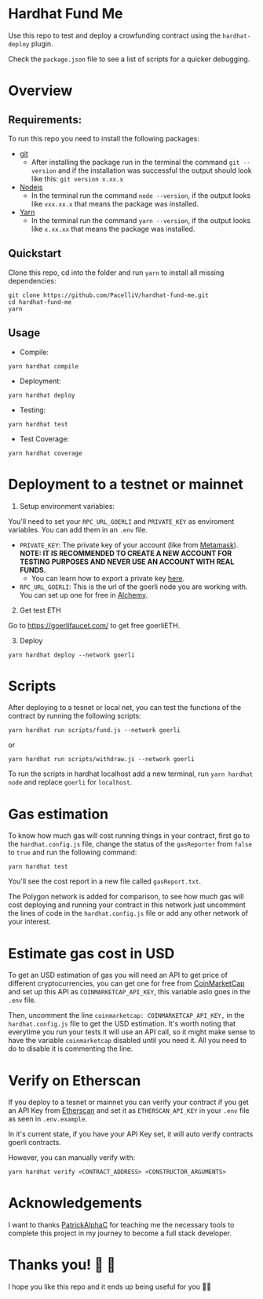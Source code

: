 # Hardhat Fund Me

Use this repo to test and deploy a crowfunding contract using the `hardhat-deploy` plugin.

Check the `package.json` file to see a list of scripts for a quicker debugging.

# Overview #
## Requirements:
To run this repo you need to install the following packages:

- [git](https://git-scm.com/book/en/v2/Getting-Started-Installing-Git)
    - After installing the package run in the terminal the command `git --version` and if the installation was successful the output should look like this: `git version x.xx.x` 
- [Nodejs](https://nodejs.org/en/)
    - In the terminal run the command `node --version`, if the output looks like `vxx.xx.x` that means the package was installed.
- [Yarn](https://yarnpkg.com/getting-started/install)
    - In the terminal run the command `yarn --version`, if the output looks like `x.xx.xx` that means the package was installed.

## Quickstart

Clone this repo, cd into the folder and run `yarn` to install all missing dependencies: 
```
git clone https://github.com/PacelliV/hardhat-fund-me.git
cd hardhat-fund-me
yarn
```
## Usage

- Compile:
```
yarn hardhat compile
```
- Deployment: 
```
yarn hardhat deploy
```
- Testing:
```
yarn hardhat test
```
- Test Coverage:
```
yarn hardhat coverage
```
# Deployment to a testnet or mainnet

1. Setup environment variables:

You'll need to set your `RPC_URL_GOERLI` and `PRIVATE_KEY` as enviroment variables. You can add them in an `.env` file.

-  `PRIVATE_KEY`: The private key of your account (like from [Metamask](https://metamask.io/)). <b>NOTE: IT IS RECOMMENDED TO CREATE A NEW ACCOUNT FOR TESTING PURPOSES AND NEVER USE AN ACCOUNT WITH REAL FUNDS.</b>
    - You can learn how to export a private key [here](https://metamask.zendesk.com/hc/en-us/articles/360015289632-How-to-Export-an-Account-Private-Key).
-  `RPC_URL_GOERLI`: This is the url of the goerli node you are working with. You can set up one for free in [Alchemy](https://www.alchemy.com/).

2. Get test ETH

Go to https://goerlifaucet.com/ to get free goerliETH.

3. Deploy

```
yarn hardhat deploy --network goerli
```

# Scripts

After deploying to a tesnet or local net, you can test the functions of the contract by running the following scripts:

```
yarn hardhat run scripts/fund.js --network goerli
```
or
```
yarn hardhat run scripts/withdraw.js --network goerli
```
To run the scripts in hardhat localhost add a new terminal, run `yarn hardhat node` and replace `goerli` for `localhost`.

# Gas estimation

To know how much gas will cost running things in your contract, first go to the `hardhat.config.js` file, change the status of the `gasReporter` from `false` to `true` and run the following command:
```
yarn hardhat test 
```
You'll see the cost report in a new file called `gasReport.txt`. 

The Polygon network is added for comparison, to see how much gas will cost deploying and running your contract in this network just uncomment the lines of code in the `hardhat.config.js` file or add any other network of your interest.

# Estimate gas cost in USD

To get an USD estimation of gas you will need an API to get price of different cryptocurrencies, you can get one for free from [CoinMarketCap](https://pro.coinmarketcap.com/account) and set up this API as `COINMARKETCAP_API_KEY`, this variable aslo goes in the `.env` file.

Then, uncomment the line `coinmarketcap: COINMARKETCAP_API_KEY,` in the `hardhat.config.js` file to get the USD estimation. It's worth noting that everytime you run your tests it will use an API call, so it might make sense to have the variable `coinmarketcap` disabled until you need it. All you need to do to disable it is commenting the line.

# Verify on Etherscan

If you deploy to a tesnet or mainnet you can verify your contract if you get an API Key from [Etherscan](https://etherscan.io/login?cmd=last) and set it as `ETHERSCAN_API_KEY` in your `.env` file as seen in `.env.example`.

In it's current state, if you have your API Key set, it will auto verify contracts goerli contracts.

However, you can manually verify with:

```
yarn hardhat verify <CONTRACT_ADDRESS> <CONSTRUCTOR_ARGUMENTS>
```

# Acknowledgements

I want to thanks [PatrickAlphaC](https://github.com/PatrickAlphaC) for teaching me the necessary tools to complete this project in my journey to become a full stack developer.

# Thanks you! 🎉 🎉
I hope you like this repo and it ends up being useful for you 👨‍💻
